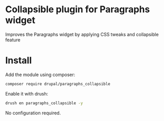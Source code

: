 # Collapsible plugin for Paragraphs widget

Improves the Paragraphs widget by applying CSS tweaks and collapsible feature

# Install

Add the module using composer:

```bash
composer require drupal/paragraphs_collapsible
```

Enable it with drush:

```bash
drush en paragraphs_collapsible -y
```
No configuration required.

